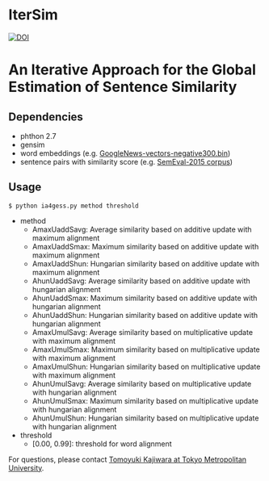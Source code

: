 # IterSim


 [![DOI](https://zenodo.org/badge/92485470.svg)](https://zenodo.org/badge/latestdoi/92485470)

# An Iterative Approach for the Global Estimation of Sentence Similarity

## Dependencies
- phthon 2.7
- gensim
- word embeddings (e.g. [GoogleNews-vectors-negative300.bin](https://code.google.com/archive/p/word2vec/))
- sentence pairs with similarity score (e.g. [SemEval-2015 corpus](http://alt.qcri.org/semeval2015/task2/data/uploads/test_evaluation_task2a.tgz))

## Usage
```
$ python ia4gess.py method threshold
```
- method
	- AmaxUaddSavg: Average similarity based on additive update with maximum alignment
	- AmaxUaddSmax: Maximum similarity based on additive update with maximum alignment
	- AmaxUaddShun: Hungarian similarity based on additive update with maximum alignment
	- AhunUaddSavg: Average similarity based on additive update with hungarian alignment
	- AhunUaddSmax: Maximum similarity based on additive update with hungarian alignment
	- AhunUaddShun: Hungarian similarity based on additive update with hungarian alignment
	- AmaxUmulSavg: Average similarity based on multiplicative update with maximum alignment
	- AmaxUmulSmax: Maximum similarity based on multiplicative update with maximum alignment
	- AmaxUmulShun: Hungarian similarity based on multiplicative update with maximum alignment
	- AhunUmulSavg: Average similarity based on multiplicative update with hungarian alignment
	- AhunUmulSmax: Maximum similarity based on multiplicative update with hungarian alignment
	- AhunUmulShun: Hungarian similarity based on multiplicative update with hungarian alignment
- threshold
	- [0.00, 0.99]: threshold for word alignment

For questions, please contact [Tomoyuki Kajiwara at Tokyo Metropolitan University](https://sites.google.com/site/moguranosenshi/).
